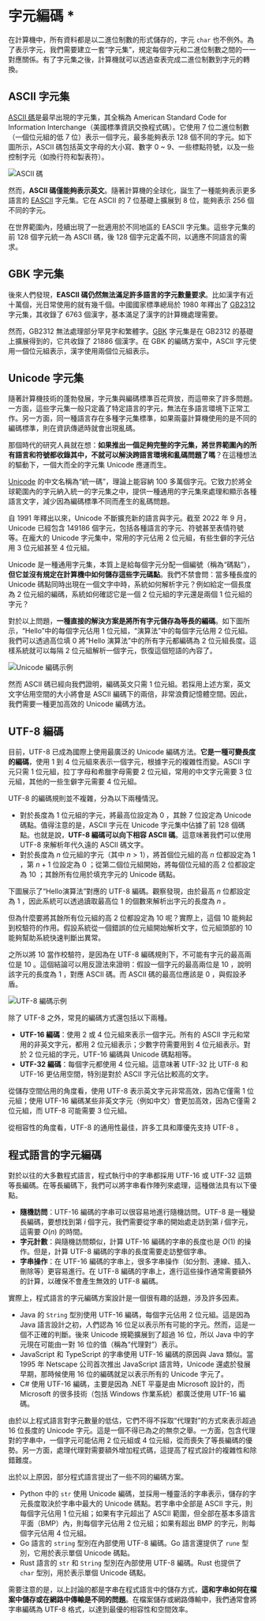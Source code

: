 # 字元編碼 *

在計算機中，所有資料都是以二進位制數的形式儲存的，字元 `char` 也不例外。為了表示字元，我們需要建立一套“字元集”，規定每個字元和二進位制數之間的一一對應關係。有了字元集之後，計算機就可以透過查表完成二進位制數到字元的轉換。

## ASCII 字元集

<u>ASCII 碼</u>是最早出現的字元集，其全稱為 American Standard Code for Information Interchange（美國標準資訊交換程式碼）。它使用 7 位二進位制數（一個位元組的低 7 位）表示一個字元，最多能夠表示 128 個不同的字元。如下圖所示，ASCII 碼包括英文字母的大小寫、數字 0 ~ 9、一些標點符號，以及一些控制字元（如換行符和製表符）。

![ASCII 碼](character_encoding.assets/ascii_table.png)

然而，**ASCII 碼僅能夠表示英文**。隨著計算機的全球化，誕生了一種能夠表示更多語言的 <u>EASCII</u> 字元集。它在 ASCII 的 7 位基礎上擴展到 8 位，能夠表示 256 個不同的字元。

在世界範圍內，陸續出現了一批適用於不同地區的 EASCII 字元集。這些字元集的前 128 個字元統一為 ASCII 碼，後 128 個字元定義不同，以適應不同語言的需求。

## GBK 字元集

後來人們發現，**EASCII 碼仍然無法滿足許多語言的字元數量要求**。比如漢字有近十萬個，光日常使用的就有幾千個。中國國家標準總局於 1980 年釋出了 <u>GB2312</u> 字元集，其收錄了 6763 個漢字，基本滿足了漢字的計算機處理需要。

然而，GB2312 無法處理部分罕見字和繁體字。<u>GBK</u> 字元集是在 GB2312 的基礎上擴展得到的，它共收錄了 21886 個漢字。在 GBK 的編碼方案中，ASCII 字元使用一個位元組表示，漢字使用兩個位元組表示。

## Unicode 字元集

隨著計算機技術的蓬勃發展，字元集與編碼標準百花齊放，而這帶來了許多問題。一方面，這些字元集一般只定義了特定語言的字元，無法在多語言環境下正常工作。另一方面，同一種語言存在多種字元集標準，如果兩臺計算機使用的是不同的編碼標準，則在資訊傳遞時就會出現亂碼。

那個時代的研究人員就在想：**如果推出一個足夠完整的字元集，將世界範圍內的所有語言和符號都收錄其中，不就可以解決跨語言環境和亂碼問題了嗎**？在這種想法的驅動下，一個大而全的字元集 Unicode 應運而生。

<u>Unicode</u> 的中文名稱為“統一碼”，理論上能容納 100 多萬個字元。它致力於將全球範圍內的字元納入統一的字元集之中，提供一種通用的字元集來處理和顯示各種語言文字，減少因為編碼標準不同而產生的亂碼問題。

自 1991 年釋出以來，Unicode 不斷擴充新的語言與字元。截至 2022 年 9 月，Unicode 已經包含 149186 個字元，包括各種語言的字元、符號甚至表情符號等。在龐大的 Unicode 字元集中，常用的字元佔用 2 位元組，有些生僻的字元佔用 3 位元組甚至 4 位元組。

Unicode 是一種通用字元集，本質上是給每個字元分配一個編號（稱為“碼點”），**但它並沒有規定在計算機中如何儲存這些字元碼點**。我們不禁會問：當多種長度的 Unicode 碼點同時出現在一個文字中時，系統如何解析字元？例如給定一個長度為 2 位元組的編碼，系統如何確認它是一個 2 位元組的字元還是兩個 1 位元組的字元？

對於以上問題，**一種直接的解決方案是將所有字元儲存為等長的編碼**。如下圖所示，“Hello”中的每個字元佔用 1 位元組，“演算法”中的每個字元佔用 2 位元組。我們可以透過高位填 0 將“Hello 演算法”中的所有字元都編碼為 2 位元組長度。這樣系統就可以每隔 2 位元組解析一個字元，恢復這個短語的內容了。

![Unicode 編碼示例](character_encoding.assets/unicode_hello_algo.png)

然而 ASCII 碼已經向我們證明，編碼英文只需 1 位元組。若採用上述方案，英文文字佔用空間的大小將會是 ASCII 編碼下的兩倍，非常浪費記憶體空間。因此，我們需要一種更加高效的 Unicode 編碼方法。

## UTF-8 編碼

目前，UTF-8 已成為國際上使用最廣泛的 Unicode 編碼方法。**它是一種可變長度的編碼**，使用 1 到 4 位元組來表示一個字元，根據字元的複雜性而變。ASCII 字元只需 1 位元組，拉丁字母和希臘字母需要 2 位元組，常用的中文字元需要 3 位元組，其他的一些生僻字元需要 4 位元組。

UTF-8 的編碼規則並不複雜，分為以下兩種情況。

- 對於長度為 1 位元組的字元，將最高位設定為 $0$ ，其餘 7 位設定為 Unicode 碼點。值得注意的是，ASCII 字元在 Unicode 字元集中佔據了前 128 個碼點。也就是說，**UTF-8 編碼可以向下相容 ASCII 碼**。這意味著我們可以使用 UTF-8 來解析年代久遠的 ASCII 碼文字。
- 對於長度為 $n$ 位元組的字元（其中 $n > 1$），將首個位元組的高 $n$ 位都設定為 $1$ ，第 $n + 1$ 位設定為 $0$ ；從第二個位元組開始，將每個位元組的高 2 位都設定為 $10$ ；其餘所有位用於填充字元的 Unicode 碼點。

下圖展示了“Hello演算法”對應的 UTF-8 編碼。觀察發現，由於最高 $n$ 位都設定為 $1$ ，因此系統可以透過讀取最高位 $1$ 的個數來解析出字元的長度為 $n$ 。

但為什麼要將其餘所有位元組的高 2 位都設定為 $10$ 呢？實際上，這個 $10$ 能夠起到校驗符的作用。假設系統從一個錯誤的位元組開始解析文字，位元組頭部的 $10$ 能夠幫助系統快速判斷出異常。

之所以將 $10$ 當作校驗符，是因為在 UTF-8 編碼規則下，不可能有字元的最高兩位是 $10$ 。這個結論可以用反證法來證明：假設一個字元的最高兩位是 $10$ ，說明該字元的長度為 $1$ ，對應 ASCII 碼。而 ASCII 碼的最高位應該是 $0$ ，與假設矛盾。

![UTF-8 編碼示例](character_encoding.assets/utf-8_hello_algo.png)

除了 UTF-8 之外，常見的編碼方式還包括以下兩種。

- **UTF-16 編碼**：使用 2 或 4 位元組來表示一個字元。所有的 ASCII 字元和常用的非英文字元，都用 2 位元組表示；少數字符需要用到 4 位元組表示。對於 2 位元組的字元，UTF-16 編碼與 Unicode 碼點相等。
- **UTF-32 編碼**：每個字元都使用 4 位元組。這意味著 UTF-32 比 UTF-8 和 UTF-16 更佔用空間，特別是對於 ASCII 字元佔比較高的文字。

從儲存空間佔用的角度看，使用 UTF-8 表示英文字元非常高效，因為它僅需 1 位元組；使用 UTF-16 編碼某些非英文字元（例如中文）會更加高效，因為它僅需 2 位元組，而 UTF-8 可能需要 3 位元組。

從相容性的角度看，UTF-8 的通用性最佳，許多工具和庫優先支持 UTF-8 。

## 程式語言的字元編碼

對於以往的大多數程式語言，程式執行中的字串都採用 UTF-16 或 UTF-32 這類等長編碼。在等長編碼下，我們可以將字串看作陣列來處理，這種做法具有以下優點。

- **隨機訪問**：UTF-16 編碼的字串可以很容易地進行隨機訪問。UTF-8 是一種變長編碼，要想找到第 $i$ 個字元，我們需要從字串的開始處走訪到第 $i$ 個字元，這需要 $O(n)$ 的時間。
- **字元計數**：與隨機訪問類似，計算 UTF-16 編碼的字串的長度也是 $O(1)$ 的操作。但是，計算 UTF-8 編碼的字串的長度需要走訪整個字串。
- **字串操作**：在 UTF-16 編碼的字串上，很多字串操作（如分割、連線、插入、刪除等）更容易進行。在 UTF-8 編碼的字串上，進行這些操作通常需要額外的計算，以確保不會產生無效的 UTF-8 編碼。

實際上，程式語言的字元編碼方案設計是一個很有趣的話題，涉及許多因素。

- Java 的 `String` 型別使用 UTF-16 編碼，每個字元佔用 2 位元組。這是因為 Java 語言設計之初，人們認為 16 位足以表示所有可能的字元。然而，這是一個不正確的判斷。後來 Unicode 規範擴展到了超過 16 位，所以 Java 中的字元現在可能由一對 16 位的值（稱為“代理對”）表示。
- JavaScript 和 TypeScript 的字串使用 UTF-16 編碼的原因與 Java 類似。當 1995 年 Netscape 公司首次推出 JavaScript 語言時，Unicode 還處於發展早期，那時候使用 16 位的編碼就足以表示所有的 Unicode 字元了。
- C# 使用 UTF-16 編碼，主要是因為 .NET 平臺是由 Microsoft 設計的，而 Microsoft 的很多技術（包括 Windows 作業系統）都廣泛使用 UTF-16 編碼。

由於以上程式語言對字元數量的低估，它們不得不採取“代理對”的方式來表示超過 16 位長度的 Unicode 字元。這是一個不得已為之的無奈之舉。一方面，包含代理對的字串中，一個字元可能佔用 2 位元組或 4 位元組，從而喪失了等長編碼的優勢。另一方面，處理代理對需要額外增加程式碼，這提高了程式設計的複雜性和除錯難度。

出於以上原因，部分程式語言提出了一些不同的編碼方案。

- Python 中的 `str` 使用 Unicode 編碼，並採用一種靈活的字串表示，儲存的字元長度取決於字串中最大的 Unicode 碼點。若字串中全部是 ASCII 字元，則每個字元佔用 1 位元組；如果有字元超出了 ASCII 範圍，但全部在基本多語言平面（BMP）內，則每個字元佔用 2 位元組；如果有超出 BMP 的字元，則每個字元佔用 4 位元組。
- Go 語言的 `string` 型別在內部使用 UTF-8 編碼。Go 語言還提供了 `rune` 型別，它用於表示單個 Unicode 碼點。
- Rust 語言的 `str` 和 `String` 型別在內部使用 UTF-8 編碼。Rust 也提供了 `char` 型別，用於表示單個 Unicode 碼點。

需要注意的是，以上討論的都是字串在程式語言中的儲存方式，**這和字串如何在檔案中儲存或在網路中傳輸是不同的問題**。在檔案儲存或網路傳輸中，我們通常會將字串編碼為 UTF-8 格式，以達到最優的相容性和空間效率。
